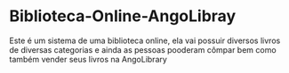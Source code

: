 # Biblioteca-Online-AngoLibray
Este é um sistema de uma biblioteca online, ela vai possuir diversos livros de diversas categorias e ainda as pessoas pooderam cômpar bem como também vender seus livros na AngoLibrary
